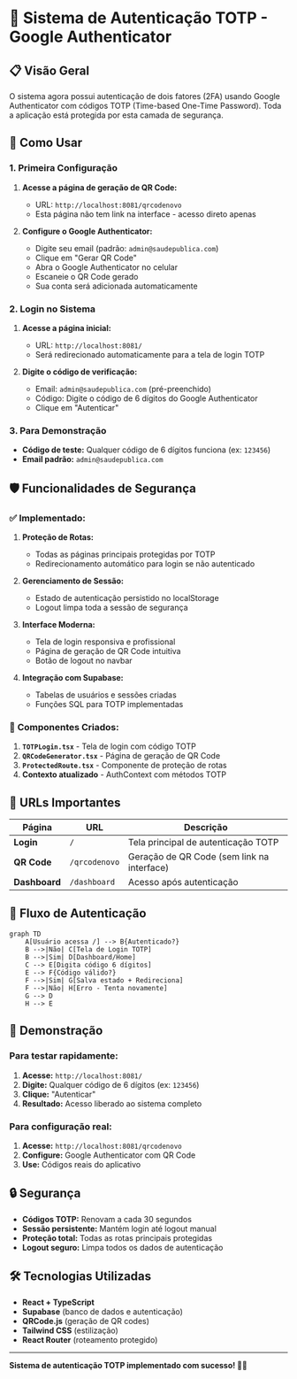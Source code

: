 # 🔐 Sistema de Autenticação TOTP - Google Authenticator

## 📋 Visão Geral

O sistema agora possui autenticação de dois fatores (2FA) usando Google Authenticator com códigos TOTP (Time-based One-Time Password). Toda a aplicação está protegida por esta camada de segurança.

## 🚀 Como Usar

### 1. **Primeira Configuração**

1. **Acesse a página de geração de QR Code:**
   - URL: `http://localhost:8081/qrcodenovo`
   - Esta página não tem link na interface - acesso direto apenas

2. **Configure o Google Authenticator:**
   - Digite seu email (padrão: `admin@saudepublica.com`)
   - Clique em "Gerar QR Code"
   - Abra o Google Authenticator no celular
   - Escaneie o QR Code gerado
   - Sua conta será adicionada automaticamente

### 2. **Login no Sistema**

1. **Acesse a página inicial:**
   - URL: `http://localhost:8081/`
   - Será redirecionado automaticamente para a tela de login TOTP

2. **Digite o código de verificação:**
   - Email: `admin@saudepublica.com` (pré-preenchido)
   - Código: Digite o código de 6 dígitos do Google Authenticator
   - Clique em "Autenticar"

### 3. **Para Demonstração**

- **Código de teste:** Qualquer código de 6 dígitos funciona (ex: `123456`)
- **Email padrão:** `admin@saudepublica.com`

## 🛡️ Funcionalidades de Segurança

### ✅ **Implementado:**

1. **Proteção de Rotas:**
   - Todas as páginas principais protegidas por TOTP
   - Redirecionamento automático para login se não autenticado

2. **Gerenciamento de Sessão:**
   - Estado de autenticação persistido no localStorage
   - Logout limpa toda a sessão de segurança

3. **Interface Moderna:**
   - Tela de login responsiva e profissional
   - Página de geração de QR Code intuitiva
   - Botão de logout no navbar

4. **Integração com Supabase:**
   - Tabelas de usuários e sessões criadas
   - Funções SQL para TOTP implementadas

### 🔧 **Componentes Criados:**

1. **`TOTPLogin.tsx`** - Tela de login com código TOTP
2. **`QRCodeGenerator.tsx`** - Página de geração de QR Code
3. **`ProtectedRoute.tsx`** - Componente de proteção de rotas
4. **Contexto atualizado** - AuthContext com métodos TOTP

## 📱 URLs Importantes

| Página | URL | Descrição |
|--------|-----|-----------|
| **Login** | `/` | Tela principal de autenticação TOTP |
| **QR Code** | `/qrcodenovo` | Geração de QR Code (sem link na interface) |
| **Dashboard** | `/dashboard` | Acesso após autenticação |

## 🔑 Fluxo de Autenticação

```mermaid
graph TD
    A[Usuário acessa /] --> B{Autenticado?}
    B -->|Não| C[Tela de Login TOTP]
    B -->|Sim| D[Dashboard/Home]
    C --> E[Digita código 6 dígitos]
    E --> F{Código válido?}
    F -->|Sim| G[Salva estado + Redireciona]
    F -->|Não| H[Erro - Tenta novamente]
    G --> D
    H --> E
```

## 🎯 Demonstração

### **Para testar rapidamente:**

1. **Acesse:** `http://localhost:8081/`
2. **Digite:** Qualquer código de 6 dígitos (ex: `123456`)
3. **Clique:** "Autenticar"
4. **Resultado:** Acesso liberado ao sistema completo

### **Para configuração real:**

1. **Acesse:** `http://localhost:8081/qrcodenovo`
2. **Configure:** Google Authenticator com QR Code
3. **Use:** Códigos reais do aplicativo

## 🔒 Segurança

- **Códigos TOTP:** Renovam a cada 30 segundos
- **Sessão persistente:** Mantém login até logout manual
- **Proteção total:** Todas as rotas principais protegidas
- **Logout seguro:** Limpa todos os dados de autenticação

## 🛠️ Tecnologias Utilizadas

- **React + TypeScript**
- **Supabase** (banco de dados e autenticação)
- **QRCode.js** (geração de QR codes)
- **Tailwind CSS** (estilização)
- **React Router** (roteamento protegido)

---

**Sistema de autenticação TOTP implementado com sucesso! 🚀🔐**
